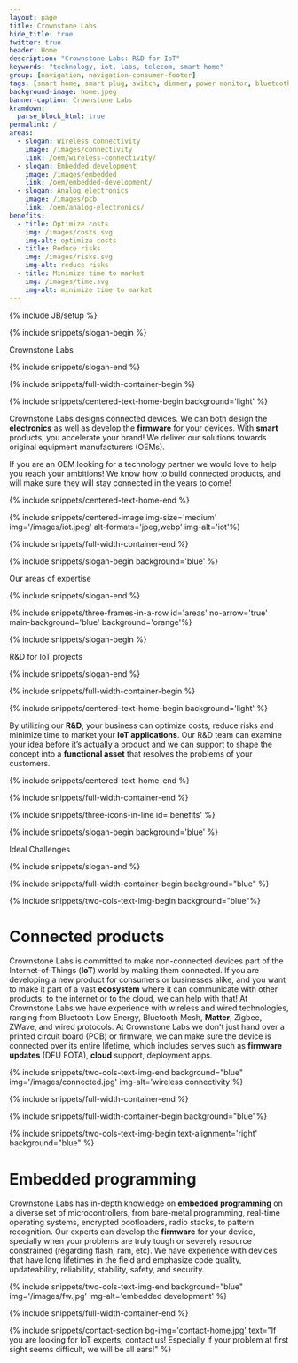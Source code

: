 ```yaml
---
layout: page
title: Crownstone Labs
hide_title: true
twitter: true
header: Home
description: "Crownstone Labs: R&D for IoT"
keywords: "technology, iot, labs, telecom, smart home"
group: [navigation, navigation-consumer-footer]
tags: [smart home, smart plug, switch, dimmer, power monitor, bluetooth, ble, bluetooth low energy, indoor positioning]
background-image: home.jpeg
banner-caption: Crownstone Labs
kramdown:
  parse_block_html: true
permalink: /
areas:
  - slogan: Wireless connectivity
    image: /images/connectivity
    link: /oem/wireless-connectivity/
  - slogan: Embedded development
    image: /images/embedded
    link: /oem/embedded-development/
  - slogan: Analog electronics
    image: /images/pcb
    link: /oem/analog-electronics/
benefits:
  - title: Optimize costs
    img: /images/costs.svg
    img-alt: optimize costs
  - title: Reduce risks
    img: /images/risks.svg
    img-alt: reduce risks
  - title: Minimize time to market
    img: /images/time.svg
    img-alt: minimize time to market
---
```


{% include JB/setup %}



{% include snippets/slogan-begin %}

Crownstone Labs

{% include snippets/slogan-end %}

{% include snippets/full-width-container-begin %}

{% include snippets/centered-text-home-begin background='light' %}

Crownstone Labs designs connected devices. We can both design the **electronics** as well as develop the **firmware** for your devices. With **smart** products, you accelerate your brand! We deliver our solutions towards original equipment manufacturers (OEMs).

If you are an OEM looking for a technology partner we would love to help you reach your ambitions! We know how to build connected products, and will make sure they will stay connected in the years to come!

{% include snippets/centered-text-home-end %}

{% include snippets/centered-image img-size='medium' img='/images/iot.jpeg' alt-formats='jpeg,webp' img-alt='iot'%}

{% include snippets/full-width-container-end %}



{% include snippets/slogan-begin background='blue' %}

Our areas of expertise

{% include snippets/slogan-end %}

{% include snippets/three-frames-in-a-row id='areas' no-arrow='true' main-background='blue' background='orange'%}



{% include snippets/slogan-begin %}

R&D for IoT projects

{% include snippets/slogan-end %}

{% include snippets/full-width-container-begin %}

{% include snippets/centered-text-home-begin background='light' %}

By utilizing our **R&D**, your business can optimize costs, reduce risks and minimize time to market your **IoT applications**. Our R&D team can examine your idea before it’s actually a product and we can support to shape the concept into a **functional asset** that resolves the problems of your customers.

{% include snippets/centered-text-home-end %}

{% include snippets/full-width-container-end %}


{% include snippets/three-icons-in-line id='benefits' %}



{% include snippets/slogan-begin background='blue' %}

Ideal Challenges

{% include snippets/slogan-end %}


{% include snippets/full-width-container-begin background="blue" %}

{% include snippets/two-cols-text-img-begin background="blue"%}

# Connected products

Crownstone Labs is committed to make non-connected devices part of the Internet-of-Things (**IoT**) world by making them connected. If you are developing a new product for consumers or businesses alike, and you want to make it part of a vast **ecosystem** where it can communicate with other products, to the internet or to the cloud, we can help with that! At Crownstone Labs we have experience with wireless and wired technologies, ranging from Bluetooth Low Energy, Bluetooth Mesh, **Matter**, Zigbee, ZWave, and wired protocols. At Crownstone Labs we don't just hand over a printed circuit board (PCB) or firmware, we can make sure the device is connected over its entire lifetime, which includes serves such as **firmware updates** (DFU FOTA), **cloud** support, deployment apps.

{% include snippets/two-cols-text-img-end background="blue" img='/images/connected.jpg' img-alt='wireless connectivity'%}

{% include snippets/full-width-container-end %}

{% include snippets/full-width-container-begin background="blue"%}

{% include snippets/two-cols-text-img-begin text-alignment='right' background="blue" %}

# Embedded programming

Crownstone Labs has in-depth knowledge on **embedded programming** on a diverse set of microcontrollers, from bare-metal programming, real-time operating systems, encrypted bootloaders, radio stacks, to pattern recognition. Our experts can develop the **firmware** for your device, specially when your problems are truly tough or severely resource constrained (regarding flash, ram, etc). We have experience with devices that have long lifetimes in the field and emphasize code quality, updateability, reliability, stability, safety, and security.

{% include snippets/two-cols-text-img-end background="blue" img='/images/fw.jpg' img-alt='embedded development' %}

{% include snippets/full-width-container-end %}

{% include snippets/contact-section bg-img='contact-home.jpg' text="If you are looking for IoT experts, contact us! Especially if your problem at first sight seems difficult, we will be all ears!" %}
